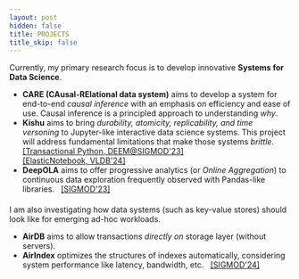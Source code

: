 ```yaml
---
layout: post
hidden: false
title: PROJECTS
title_skip: false
---
```


Currently, my primary research focus is to develop innovative **Systems for Data Science**.
- **CARE (CAusal-RElational data system)** aims to develop a system 
  for end-to-end *causal inference* with an emphasis on efficiency and ease of use. 
  Causal inference is a principled approach to understanding *why*.
- **Kishu** aims to bring *durability, atomicity, replicability, and time versoning* to
  Jupyter-like interactive data science systems. This project will address fundamental limitations
  that make those systems *brittle*.  
  [[Transactional Python, DEEM@SIGMOD'23]](https://arxiv.org/abs/2305.08770)  
  [[ElasticNotebook, VLDB'24]](https://arxiv.org/pdf/2309.11083.pdf)
- **DeepOLA** aims to offer progressive analytics (or *Online Aggregation*) to continuous data
  exploration frequently observed with Pandas-like libraries. 
  &nbsp; [[SIGMOD'23]](https://arxiv.org/abs/2303.04103)


<div style="margin-top: 20px"></div>

I am also investigating how data systems (such as key-value stores) should look like for 
emerging ad-hoc workloads.
- **AirDB** aims to allow transactions *directly on* storage layer (without servers).
- **AirIndex** optimizes the structures of indexes automatically, considering system performance
  like latency, bandwidth, etc. 
  &nbsp; [[SIGMOD'24]](https://arxiv.org/abs/2306.14395)


<!-- <p class="post-continue" style="margin-top: 20px;">
	<a href="https://createlab.cs.illinois.edu/c_project.html">See More Projects in CreateLab &rarr;</a>
</p> -->
